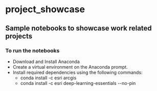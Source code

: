 # project_showcase
## Sample notebooks to showcase work related projects

### To run the notebooks

* Download and Install Anaconda 
* Create a virtual environment on the Anaconda prompt.
* Install required dependencies using the following commands:
    * conda install -c esri arcgis
    * conda install -c esri deep-learning-essentials  --no-pin

